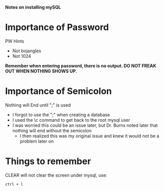 **Notes on installing mySQL**

# Importance of Password

PW Hints
- Not bojangles
- Not 1024

**Remember when entering password, there is no output. DO NOT FREAK OUT WHEN NOTHING SHOWS UP.**

# Importance of Semicolon

Nothing will End until ";" is used
- I forgot to use the ";" when creating a database
- I used the \c command to get back to the root mysql user
- I was worried this could be an issue later, but Dr. Burns noted later that nothing will end without the semicolon
	- I then realized this was my original issue and knew it would not be a problem later on

# Things to remember

CLEAR will not clear the screen under mysql, use:
```
ctrl + l
```

 
